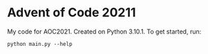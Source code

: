 # Advent of Code 20211
My code for AOC2021. Created on Python 3.10.1. To get started, run:
```
python main.py --help
```
